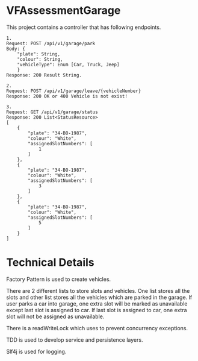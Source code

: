 # VFAssessmentGarage

This project contains a controller that has following endpoints.
```
1.
Request: POST /api/v1/garage/park
Body: {
    "plate": String,
    "colour": String,
    "vehicleType": Enum [Car, Truck, Jeep]
    }
Response: 200 Result String.

2.
Request: POST /api/v1/garage/leave/{vehicleNumber}
Response: 200 OK or 400 Vehicle is not exist!

3.
Request: GET /api/v1/garage/status
Response: 200 List<StatusResource>
[
    {
        "plate": "34-BO-1987",
        "colour": "White",
        "assignedSlotNumbers": [
            1
        ]
    },
    {
        "plate": "34-BO-1987",
        "colour": "White",
        "assignedSlotNumbers": [
            3
        ]
    },
    {
        "plate": "34-BO-1987",
        "colour": "White",
        "assignedSlotNumbers": [
            5
        ]
    }
]
```

# Technical Details
Factory Pattern is used to create vehicles.

There are 2 different lists to store slots and vehicles. One list stores all the slots and other list stores all the vehicles which are parked in the garage.
If user parks a car into garage, one extra slot will be marked as unavailable except last slot is assigned to car. If last slot is assigned to car, one extra slot will
not be assigned as unavailable.

There is a readWriteLock which uses to prevent concurrency exceptions. 

TDD is used to develop service and persistence layers. 

Slf4j is used for logging.




